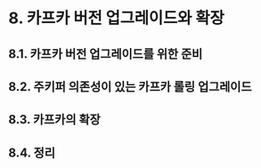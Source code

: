# 8. 카프카 버전 업그레이드와 확장

## 8.1. 카프카 버전 업그레이드를 위한 준비
## 8.2. 주키퍼 의존성이 있는 카프카 롤링 업그레이드
## 8.3. 카프카의 확장
## 8.4. 정리
